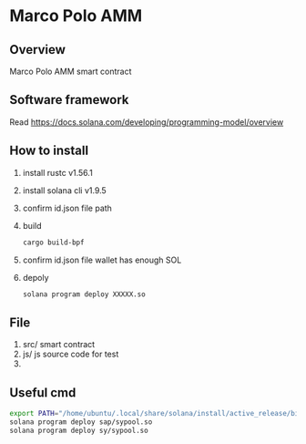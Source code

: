 # Marco Polo AMM

## Overview

Marco Polo AMM smart contract

## Software framework

Read https://docs.solana.com/developing/programming-model/overview

## How to install

1. install rustc v1.56.1

2. install solana cli v1.9.5

3. confirm id.json file path

4. build

   ```bash
   cargo build-bpf
   ```

5. confirm id.json file wallet has enough SOL

6. depoly

   ```bash
   solana program deploy XXXXX.so
   ```

   

## File

1. src/ smart contract
2. js/ js source code for test
3. 

## Useful cmd

```bash
export PATH="/home/ubuntu/.local/share/solana/install/active_release/bin:$PATH"
solana program deploy sap/sypool.so
solana program deploy sy/sypool.so
```

